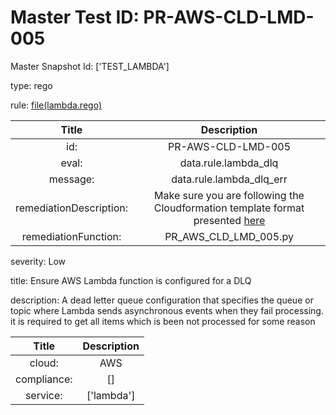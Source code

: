 



# Master Test ID: PR-AWS-CLD-LMD-005


Master Snapshot Id: ['TEST_LAMBDA']

type: rego

rule: [file(lambda.rego)]  
  
  
  
  

|Title|Description|
| :---: | :---: |
|id: |PR-AWS-CLD-LMD-005|
|eval: |data.rule.lambda_dlq|
|message: |data.rule.lambda_dlq_err|
|remediationDescription: |Make sure you are following the Cloudformation template format presented <a href='https://docs.aws.amazon.com/AWSCloudFormation/latest/UserGuide/aws-resource-lambda-function.html#cfn-lambda-function-deadletterconfig' target='_blank'>here</a>|
|remediationFunction: |PR_AWS_CLD_LMD_005.py|


severity: Low

title: Ensure AWS Lambda function is configured for a DLQ

description: A dead letter queue configuration that specifies the queue or topic where Lambda sends asynchronous events when they fail processing. it is required to get all items which is been not processed for some reason  
  
  

|Title|Description|
| :---: | :---: |
|cloud: |AWS|
|compliance: |[]|
|service: |['lambda']|



[file(lambda.rego)]: https://github.com/prancer-io/prancer-compliance-test/tree/master/aws/cloud/lambda.rego
